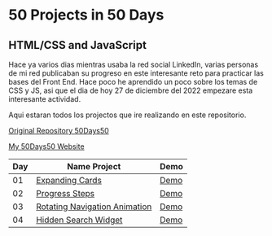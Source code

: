 # 50 Projects in 50 Days
## HTML/CSS and JavaScript

Hace ya varios dias mientras usaba la red social LinkedIn, varias personas de mi red publicaban su progreso en este interesante reto para practicar las bases del Front End. Hace poco he aprendido un poco sobre los temas de CSS y JS, asi que el dia de hoy 27 de diciembre del 2022 empezare esta interesante actividad.

Aqui estaran todos los projectos que ire realizando en este repositorio.

[Original Repository 50Days50](https://github.com/bradtraversy/50projects50days)

[My 50Days50 Website](https://axelolea.github.io/50projects-in-50days/main/)

| Day | Name Project | Demo |
| - | - | - |
| 01 | [Expanding Cards](https://github.com/axelolea/50projects-in-50days/tree/main/day01) | [Demo](https://axelolea.github.io/50projects-in-50days/day01/) |
| 02 | [Progress Steps](https://github.com/axelolea/50projects-in-50days/tree/main/day02) | [Demo](https://axelolea.github.io/50projects-in-50days/day02/) |
| 03 | [Rotating Navigation Animation](https://github.com/axelolea/50projects-in-50days/tree/main/day03) | [Demo](https://axelolea.github.io/50projects-in-50days/day03/) |
| 04 | [Hidden Search Widget](https://github.com/axelolea/50projects-in-50days/tree/main/day04) | [Demo](https://axelolea.github.io/50projects-in-50days/day04/) |